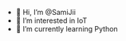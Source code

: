 - 👋 Hi, I’m @SamiJii
- 👀 I’m interested in IoT
- 🌱 I’m currently learning Python
<!---
- 💞️ I’m looking to collaborate on ...
- 📫 How to reach me ...
--->
<!---
SamiJii/SamiJii is a ✨ special ✨ repository because its `README.md` (this file) appears on your GitHub profile.
You can click the Preview link to take a look at your changes.
--->
